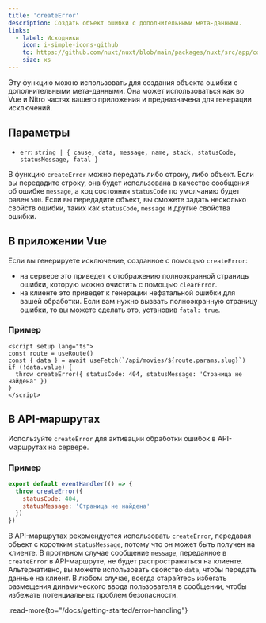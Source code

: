 ```yaml
---
title: 'createError'
description: Создать объект ошибки с дополнительными мета-данными.
links:
  - label: Исходники
    icon: i-simple-icons-github
    to: https://github.com/nuxt/nuxt/blob/main/packages/nuxt/src/app/composables/error.ts
    size: xs
---
```


Эту функцию можно использовать для создания объекта ошибки с дополнительными мета-данными. Она может использоваться как во Vue и Nitro частях вашего приложения и предназначена для генерации исключений.

## Параметры

- `err`: `string | { cause, data, message, name, stack, statusCode, statusMessage, fatal }`

В функцию `createError` можно передать либо строку, либо объект. Если вы передадите строку, она будет использована в качестве сообщения об ошибке  `message`, а код состояния `statusCode` по умолчанию будет равен `500`. Если вы передадите объект, вы сможете задать несколько свойств ошибки, таких как `statusCode`, `message` и другие свойства ошибки.

## В приложении Vue

Если вы генерируете исключение, созданное с помощью `createError`:

- на сервере это приведет к отображению полноэкранной страницы ошибки, которую можно очистить с помощью `clearError`.
- на клиенте это приведет к генерации нефатальной ошибки для вашей обработки. Если вам нужно вызвать полноэкранную страницу ошибки, то вы можете сделать это, установив `fatal: true`.

### Пример

```vue [pages/movies/[slug\\].vue]
<script setup lang="ts">
const route = useRoute()
const { data } = await useFetch(`/api/movies/${route.params.slug}`)
if (!data.value) {
  throw createError({ statusCode: 404, statusMessage: 'Страница не найдена' })
}
</script>
```

## В API-маршрутах

Используйте `createError` для активации обработки ошибок в API-маршрутах на сервере.

### Пример

```js
export default eventHandler(() => {
  throw createError({
    statusCode: 404,
    statusMessage: 'Страница не найдена'
  })
})
```

В API-маршрутах рекомендуется использовать `createError`, передавая объект с коротким `statusMessage`, потому что он может быть получен на клиенте. В противном случае сообщение `message`, переданное в `createError` в API-маршруте, не будет распространяться на клиенте. Альтернативно, вы можете использовать свойство `data`, чтобы передать данные на клиент. В любом случае, всегда старайтесь избегать размещения динамического ввода пользователя в сообщении, чтобы избежать потенциальных проблем безопасности.

:read-more{to="/docs/getting-started/error-handling"}

